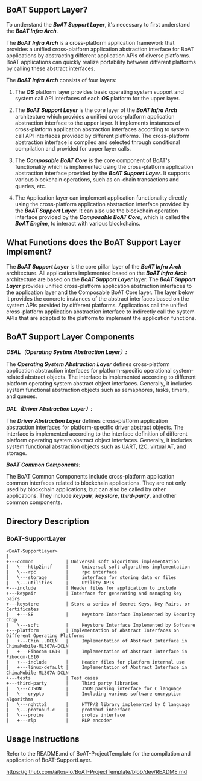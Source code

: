 ## BoAT Support Layer?

To understand the ***BoAT Support Layer***, it's necessary to first understand the ***BoAT Infra Arch***.

The ***BoAT Infra Arch*** is a cross-platform application framework that provides a unified cross-platform application abstraction interface for BoAT applications by abstracting different application APIs of diverse platforms. BoAT applications can quickly realize portability between different platforms by calling these abstract interfaces.

The ***BoAT Infra Arch*** consists of four layers:

1. The ***OS*** platform layer provides basic operating system support and system call API interfaces of each ***OS*** platform for the upper layer.

2. The ***BoAT Support Layer*** is the core layer of the ***BoAT Infra Arch*** architecture which provides a unified cross-platform application abstraction interface to the upper layer. It implements instances of cross-platform application abstraction interfaces according to system call API interfaces provided by different platforms. The cross-platform abstraction interface is compiled and selected through conditional compilation and provided for upper layer calls.

3. The ***Composable BoAT Core*** is the core component of BoAT's functionality which is implemented using the cross-platform application abstraction interface provided by the ***BoAT Support Layer***. It supports various blockchain operations, such as on-chain transactions and queries, etc.

4. The Application layer can implement application functionality directly using the cross-platform application abstraction interface provided by the ***BoAT Support Layer***. It can also use the blockchain operation interface provided by the ***Composable BoAT Core***, which is called the ***BoAT Engine***, to interact with various blockchains.

## What Functions does the BoAT Support Layer Implement?
The ***BoAT Support Layer*** is the core pillar layer of the ***BoAT Infra Arch*** architecture. All applications implemented based on the ***BoAT Infra Arch*** architecture are based on the ***BoAT Support Layer*** layer. The ***BoAT Support Layer*** provides unified cross-platform application abstraction interfaces to the application layer and the Composable BoAT Core layer. The layer below it provides the concrete instances of the abstract interfaces based on the system APIs provided by different platforms. Applications call the unified cross-platform application abstraction interface to indirectly call the system APIs that are adapted to the platform to implement the application functions.

## BoAT Support Layer Components
***OSAL（Operating System Abstraction Layer）:***

The ***Operating System Abstraction Layer*** defines cross-platform application abstraction interfaces for platform-specific operational system-related abstract objects. The interface is implemented according to different platform operating system abstract object interfaces. Generally, it includes system functional abstraction objects such as semaphores, tasks, timers, and queues.

***DAL（Driver Abstraction Layer）:***

The ***Driver Abstraction Layer*** defines cross-platform application abstraction interfaces for platform-specific driver abstract objects. The interface is implemented according to the interface definition of different platform operating system abstract object interfaces. Generally, it includes system functional abstraction objects such as UART, I2C, virtual AT, and storage.

***BoAT Common Components:***

The BoAT Common Components include cross-platform application common interfaces related to blockchain applications. They are not only used by blockchain applications, but can also be called by other applications. They include ***keypair***, ***keystore***, ***third-party***, and other common components.

## Directory Description
### BoAT-SupportLayer
```
<BoAT-SupportLayer>
|
+---common            | Universal soft algorithms implementation
|   \---http2intf     |     Universal soft algorithms implementation
|   \---rpc           |     rpc interface
|   \---storage       |     interface for storing data or files
|   \---utilities     |     Utility APIs
+---include           | Header files for application to include
+---keypair           | Interface for generating and managing key pairs
+---keystore          | Store a series of Secret Keys, Key Pairs, or Certificates
|   +---SE            |     Keystore Interface Implemented by Security Chip
|   \---soft          |     Keystore Interface Implemented by Software
+---platform          | Implementation of Abstract Interfaces on Different Operating Platforms
|   +---Chin...DCLN   |     Implementation of Abstract Interface in ChinaMobile-ML307A-DCLN
|   +---Fibocom-L610  |     Implementation of Abstract Interface in Fibocom-L610
|   +---include       |     Header files for platform internal use
|   +---linux-default |     Implementation of Abstract Interface in ChinaMobile-ML307A-DCLN
+---tests             | Test cases
+---third-party       |     Third party libraries
|   \---cJSON         |     JSON parsing interface for C language 
|   \---crypto        |     Including various software encryption algorithms
|   \---nghttp2       |     HTTP/2 library implemented by C language
|   \---protobuf-c    |     protobuf interface
|   \---protos        |     protos interface
|   +---rlp           |     RLP encoder
```
## Usage Instructions
Refer to the README.md of BoAT-ProjectTemplate for the compilation and application of BoAT-SupportLayer.

https://github.com/aitos-io/BoAT-ProjectTemplate/blob/dev/README.md
